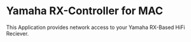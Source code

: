 # Yamaha RX-Controller for MAC
This Application provides network access to your Yamaha RX-Based HiFi Reciever.
